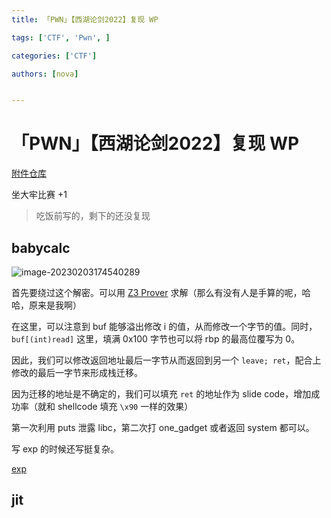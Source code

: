 ```yaml
---
title: 「PWN」【西湖论剑2022】复现 WP

tags: ['CTF', 'Pwn', ]

categories: ['CTF']

authors: [nova]


---
```




# 「PWN」【西湖论剑2022】复现 WP

[附件仓库](https://github.com/Nova-Noir/NovaNo1r-pwn-challenges/tree/main/西湖论剑2022/)

坐大牢比赛 +1

> 吃饭前写的，剩下的还没复现

<!--truncate-->

## babycalc

![image-20230203174540289](https://cdn.novanoir.moe/img/image-20230203174540289.png)

首先要绕过这个解密。可以用 [Z3 Prover](https://github.com/Z3Prover/z3) 求解（那么有没有人是手算的呢，哈哈，原来是我啊）

在这里，可以注意到 buf 能够溢出修改 i 的值，从而修改一个字节的值。同时，`buf[(int)read]` 这里，填满 0x100 字节也可以将 rbp 的最高位覆写为 0。

因此，我们可以修改返回地址最后一字节从而返回到另一个 `leave; ret`，配合上修改的最后一字节来形成栈迁移。

因为迁移的地址是不确定的，我们可以填充 `ret` 的地址作为 slide code，增加成功率（就和 shellcode 填充 `\x90` 一样的效果）

第一次利用 puts 泄露 libc，第二次打 one_gadget 或者返回 system 都可以。

写 exp 的时候还写挺复杂。

[exp](https://github.com/Nova-Noir/NovaNo1r-pwn-challenges/blob/main/%E8%A5%BF%E6%B9%96%E8%AE%BA%E5%89%912022/pwn/babycalc/exp.py)

## jit

